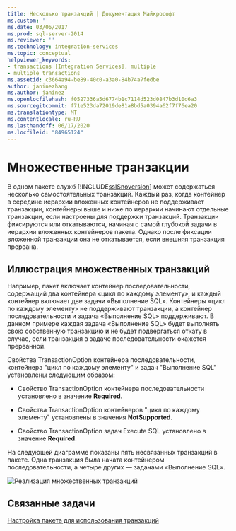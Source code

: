 ```yaml
---
title: Несколько транзакций | Документация Майкрософт
ms.custom: ''
ms.date: 03/06/2017
ms.prod: sql-server-2014
ms.reviewer: ''
ms.technology: integration-services
ms.topic: conceptual
helpviewer_keywords:
- transactions [Integration Services], multiple
- multiple transactions
ms.assetid: c3664a94-be89-40c0-a3a0-84b74a7fedbe
author: janinezhang
ms.author: janinez
ms.openlocfilehash: f0527336a5d6774b1c7114d523d0847b3d10d6a3
ms.sourcegitcommit: f71e523da72019de81a8bd5a0394a62f7f76ea20
ms.translationtype: MT
ms.contentlocale: ru-RU
ms.lasthandoff: 06/17/2020
ms.locfileid: "84965124"
---
```

# <a name="multiple-transactions"></a>Множественные транзакции
  В одном пакете служб [!INCLUDE[ssISnoversion](../includes/ssisnoversion-md.md)] может содержаться несколько самостоятельных транзакций. Каждый раз, когда контейнер в середине иерархии вложенных контейнеров не поддерживает транзакции, контейнеры выше и ниже по иерархии начинают отдельные транзакции, если настроены для поддержки транзакций. Транзакции фиксируются или откатываются, начиная с самой глубокой задачи в иерархии вложенных контейнеров пакета. Однако после фиксации вложенной транзакции она не откатывается, если внешняя транзакция прервана.

## <a name="illustration-of-multiple-transactions"></a>Иллюстрация множественных транзакций
 Например, пакет включает контейнер последовательности, содержащий два контейнера «цикл по каждому элементу», и каждый контейнер включает две задачи «Выполнение SQL». Контейнеры «цикл по каждому элементу» не поддерживают транзакции, а контейнер последовательности и задача «Выполнение SQL» поддерживают. В данном примере каждая задача «Выполнение SQL» будет выполнять свою собственную транзакцию и не будет подвергаться откату в случае, если транзакция в задаче последовательности окажется прерванной.

 Свойства TransactionOption контейнера последовательности, контейнера "цикл по каждому элементу" и задач "Выполнение SQL" установлены следующим образом:

-   Свойство TransactionOption контейнера последовательности установлено в значение **Required**.

-   Свойства TransactionOption контейнеров "цикл по каждому элементу" установлены в значения **NotSupported**.

-   Свойство TransactionOption задач Execute SQL установлено в значение **Required**.

 На следующей диаграмме показаны пять несвязанных транзакций в пакете. Одна транзакция была начата контейнером последовательности, а четыре других — задачами «Выполнение SQL».

 ![Реализация множественных транзакций](media/mw-dts-trans2.gif "Реализация множественных транзакций")

## <a name="related-tasks"></a>Связанные задачи
 [Настройка пакета для использования транзакций](../relational-databases/native-client-ole-db-transactions/transactions.md)


